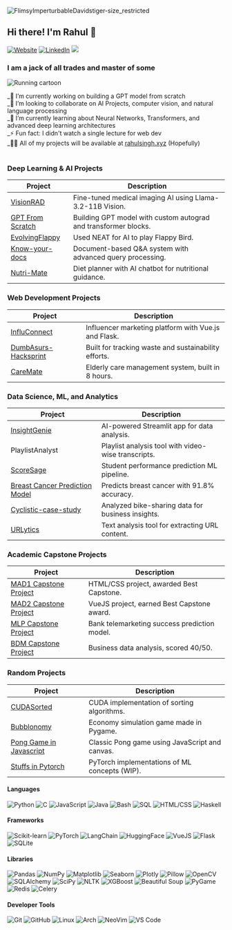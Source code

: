 ![FlimsyImperturbableDavidstiger-size_restricted](https://github.com/Rahul-1337/Rahul-1337/assets/137313478/5e740ac0-64af-49a5-a32f-1cf91548e519)

## Hi there! I'm Rahul 👋

[![Website](https://img.shields.io/badge/Portfolio-rahulsingh.xyz-blue?style=flat-square)](https://rahulsingh.xyz)  [![LinkedIn](https://img.shields.io/badge/LinkedIn-Connect-blue?style=flat-square&logo=linkedin)](https://linkedin.com/in/azeebneuron)
![](https://komarev.com/ghpvc/?username=azeebneuron&style=flat-square)



### I am a jack of all trades and master of some

![Running cartoon](https://user-images.githubusercontent.com/74038190/212747107-5b654ba5-31c6-4366-b42b-51b822e9bc52.gif)


_🔭 I’m currently working on building a GPT model from scratch <br>
_👯 I’m looking to collaborate on AI Projects, computer vision, and natural language processing <br>
_🌱 I’m currently learning about Neural Networks, Transformers, and advanced deep learning architectures<br>
_⚡ Fun fact: I didn't watch a single lecture for web dev<br>
_👨‍💻 All of my projects will be available at [rahulsingh.xyz](https://www.rahulsingh.xyz/) (Hopefully) <br>
<br>

### **Deep Learning & AI Projects**  
| Project | Description |  
|---------|-------------|  
| [VisionRAD](https://github.com/azeebneuron/VisionRAD) | Fine-tuned medical imaging AI using Llama-3.2-11B Vision. |  
| [GPT From Scratch](https://github.com/azeebneuron/GPTFromScratch) | Building GPT model with custom autograd and transformer blocks. |  
| [EvolvingFlappy](https://github.com/azeebneuron/EvolvingFlappy) | Used NEAT for AI to play Flappy Bird. |  
| [Know-your-docs](https://github.com/azeebneuron/Know-your-docs) | Document-based Q&A system with advanced query processing. |  
| [Nutri-Mate](https://github.com/azeebneuron/NutriMate) | Diet planner with AI chatbot for nutritional guidance. |  

### **Web Development Projects**  
| Project | Description |  
|---------|-------------|  
| [InfluConnect](https://github.com/azeebneuron/InfluConnect) | Influencer marketing platform with Vue.js and Flask. |  
| [DumbAsurs-Hacksprint](https://github.com/azeebneuron/DumbAsurs-Hacksprint) | Built for tracking waste and sustainability efforts. |  
| [CareMate](https://github.com/azeebneuron/CareMate) | Elderly care management system, built in 8 hours. |  

### **Data Science, ML, and Analytics**  
| Project | Description |  
|---------|-------------|  
| [InsightGenie](https://github.com/azeebneuron/InsightGenie) | AI-powered Streamlit app for data analysis. |  
| PlaylistAnalyst | Playlist analysis tool with video-wise transcripts. |  
| [ScoreSage](https://github.com/azeebneuron/ScoreSage) | Student performance prediction ML pipeline. |  
| [Breast Cancer Prediction Model](https://github.com/azeebneuron/Breast-Cancer-prediction-model) | Predicts breast cancer with 91.8% accuracy. |  
| [Cyclistic-case-study](https://github.com/azeebneuron/Cyclistic-case-study) | Analyzed bike-sharing data for business insights. |  
| [URLytics](https://github.com/azeebneuron/URLytics) | Text analysis tool for extracting URL content. |  

### **Academic Capstone Projects**  
| Project | Description |  
|---------|-------------|  
| [MAD1 Capstone Project](https://github.com/azeebneuron/MAD1-Project) | HTML/CSS project, awarded Best Capstone. |  
| [MAD2 Capstone Project](https://github.com/azeebneuron/InfluConnect) | VueJS project, earned Best Capstone award. |  
| [MLP Capstone Project](https://github.com/azeebneuron/MLPCapstone) | Bank telemarketing success prediction model. |  
| [BDM Capstone Project](https://github.com/azeebneuron/BDMCapstone) | Business data analysis, scored 40/50. |  

### **Random Projects**  
| Project | Description |  
|---------|-------------|  
| [CUDASorted](https://github.com/azeebneuron/CUDASorted) | CUDA implementation of sorting algorithms. |  
| [Bubblonomy](https://github.com/azeebneuron/ggj-2025) | Economy simulation game made in Pygame. |  
| [Pong Game in Javascript]() | Classic Pong game using JavaScript and canvas. |  
| [Stuffs in Pytorch]() | PyTorch implementations of ML concepts (WIP). |  

#### **Languages**
![Python](https://img.shields.io/badge/Python-3776AB?style=for-the-badge&logo=python&logoColor=white)
![C](https://img.shields.io/badge/C-00599C?style=for-the-badge&logo=c&logoColor=white)
![JavaScript](https://img.shields.io/badge/JavaScript-F7DF1E?style=for-the-badge&logo=javascript&logoColor=black)
![Java](https://img.shields.io/badge/Java-ED8B00?style=for-the-badge&logo=openjdk&logoColor=white)
![Bash](https://img.shields.io/badge/Bash-4EAA25?style=for-the-badge&logo=gnu-bash&logoColor=white)
![SQL](https://img.shields.io/badge/SQL-4479A1?style=for-the-badge&logo=mysql&logoColor=white)
![HTML/CSS](https://img.shields.io/badge/HTML5-E34F26?style=for-the-badge&logo=html5&logoColor=white)
![Haskell](https://img.shields.io/badge/Haskell-5D4F85?style=for-the-badge&logo=haskell&logoColor=white)

#### **Frameworks**
![Scikit-learn](https://img.shields.io/badge/Scikit_Learn-F7931E?style=for-the-badge&logo=scikit-learn&logoColor=white)
![PyTorch](https://img.shields.io/badge/PyTorch-EE4C2C?style=for-the-badge&logo=pytorch&logoColor=white)
![LangChain](https://img.shields.io/badge/LangChain-000000?style=for-the-badge&logo=langchain&logoColor=white)
![HuggingFace](https://img.shields.io/badge/HuggingFace-FFD21E?style=for-the-badge&logo=huggingface&logoColor=black)
![VueJS](https://img.shields.io/badge/Vue.js-4FC08D?style=for-the-badge&logo=vue.js&logoColor=white)
![Flask](https://img.shields.io/badge/Flask-000000?style=for-the-badge&logo=flask&logoColor=white)
![SQLite](https://img.shields.io/badge/SQLite-003B57?style=for-the-badge&logo=sqlite&logoColor=white)

#### **Libraries**
![Pandas](https://img.shields.io/badge/Pandas-150458?style=for-the-badge&logo=pandas&logoColor=white)
![NumPy](https://img.shields.io/badge/NumPy-013243?style=for-the-badge&logo=numpy&logoColor=white)
![Matplotlib](https://img.shields.io/badge/Matplotlib-11557C?style=for-the-badge&logo=matplotlib&logoColor=white)
![Seaborn](https://img.shields.io/badge/Seaborn-896ff0?style=for-the-badge&logo=seaborn&logoColor=white)
![Plotly](https://img.shields.io/badge/Plotly-3D4CFF?style=for-the-badge&logo=plotly&logoColor=white)
![Pillow](https://img.shields.io/badge/Pillow-003A57?style=for-the-badge&logo=pillow&logoColor=white)
![OpenCV](https://img.shields.io/badge/OpenCV-5C3D1B?style=for-the-badge&logo=opencv&logoColor=white)
![SQLAlchemy](https://img.shields.io/badge/SQLAlchemy-6B1E2B?style=for-the-badge&logo=sqlalchemy&logoColor=white)
![SciPy](https://img.shields.io/badge/SciPy-8CAAE6?style=for-the-badge&logo=scipy&logoColor=white)
![NLTK](https://img.shields.io/badge/NLTK-FFD21E?style=for-the-badge&logo=nltk&logoColor=white)
![XGBoost](https://img.shields.io/badge/XGBoost-3776AB?style=for-the-badge&logo=xgboost&logoColor=white)
![Beautiful Soup](https://img.shields.io/badge/Beautiful_Soup-000000?style=for-the-badge&logo=beautifulsoup&logoColor=white)
![PyGame](https://img.shields.io/badge/PyGame-FF7F00?style=for-the-badge&logo=pygame&logoColor=white)
![Redis](https://img.shields.io/badge/Redis-DC382D?style=for-the-badge&logo=redis&logoColor=white)
![Celery](https://img.shields.io/badge/Celery-37814A?style=for-the-badge&logo=celery&logoColor=white)

#### **Developer Tools**
![Git](https://img.shields.io/badge/Git-F05032?style=for-the-badge&logo=git&logoColor=white)
![GitHub](https://img.shields.io/badge/GitHub-181717?style=for-the-badge&logo=github&logoColor=white)
![Linux](https://img.shields.io/badge/Linux-FCC624?style=for-the-badge&logo=linux&logoColor=black)
![Arch](https://img.shields.io/badge/Arch_Linux-1793D1?style=for-the-badge&logo=arch-linux&logoColor=white)
![NeoVim](https://img.shields.io/badge/NeoVim-57A143?style=for-the-badge&logo=neovim&logoColor=white)
![VS Code](https://img.shields.io/badge/VS_Code-007ACC?style=for-the-badge&logo=visual-studio-code&logoColor=white)
























